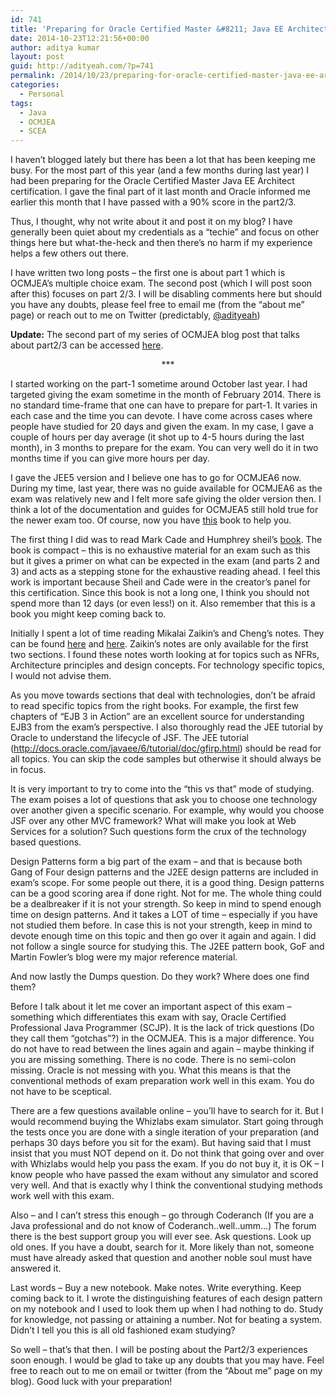 ```yaml
---
id: 741
title: 'Preparing for Oracle Certified Master &#8211; Java EE Architect ( formerly SCEA) Part-1'
date: 2014-10-23T12:21:56+00:00
author: aditya kumar
layout: post
guid: http://adityeah.com/?p=741
permalink: /2014/10/23/preparing-for-oracle-certified-master-java-ee-architect-formerly-scea-part-1/
categories:
  - Personal
tags:
  - Java
  - OCMJEA
  - SCEA
---
```

I haven&#8217;t blogged lately but there has been a lot that has been keeping me busy. For the most part of this year (and a few months during last year) I had been preparing for the Oracle Certified Master Java EE Architect certification. I gave the final part of it last month and Oracle informed me earlier this month that I have passed with a 90% score in the part2/3.

Thus, I thought, why not write about it and post it on my blog? I have generally been quiet about my credentials as a &#8220;techie&#8221; and focus on other things here but what-the-heck and then there&#8217;s no harm if my experience helps a few others out there.

I have written two long posts &#8211; the first one is about part 1 which is OCMJEA&#8217;s multiple choice exam. The second post (which I will post soon after this) focuses on part 2/3. I will be disabling comments here but should you have any doubts, please feel free to email me (from the &#8220;about me&#8221; page) or reach out to me on Twitter (predictably, [@adityeah](http://www.twitter.com/adityeah))

**Update:** The second part of my series of OCMJEA blog post that talks about part2/3 can be accessed [here](http://adityeah.com/2014/10/23/preparing-for-oracle-certified-master-java-ee-architect-formerly-scea-part-2-and-3/).

<div style="text-align: center;">
  ***
</div>

I started working on the part-1 sometime around October last year. I had targeted giving the exam sometime in the month of February 2014. There is no standard time-frame that one can have to prepare for part-1. It varies in each case and the time you can devote. I have come across cases where people have studied for 20 days and given the exam. In my case, I gave a couple of hours per day average (it shot up to 4-5 hours during the last month), in 3 months to prepare for the exam. You can very well do it in two months time if you can give more hours per day.

I gave the JEE5 version and I believe one has to go for OCMJEA6 now. During my time, last year, there was no guide available for OCMJEA6 as the exam was relatively new and I felt more safe giving the older version then. I think a lot of the documentation and guides for OCMJEA5 still hold true for the newer exam too. Of course, now you have [this](http://www.coderanch.com/t/638880/java-Architect-SCEA/certification/Paul-Allen-Joseph-Bambara) book to help you.

The first thing I did was to read Mark Cade and Humphrey sheil&#8217;s [book](http://www.amazon.com/Certified-Enterprise-Architect-Study-Edition/dp/0131482033). The book is compact &#8211; this is no exhaustive material for an exam such as this but it gives a primer on what can be expected in the exam (and parts 2 and 3) and acts as a stepping stone for the exhaustive reading ahead. I feel this work is important because Sheil and Cade were in the creator&#8217;s panel for this certification. Since this book is not a long one, I think you should not spend more than 12 days (or even less!) on it. Also remember that this is a book you might keep coming back to.

Initially I spent a lot of time reading Mikalai Zaikin&#8217;s and Cheng&#8217;s notes. They can be found [here](http://java.boot.by/scea5-guide/) and [here](http://scea.djcheng.com/). Zaikin&#8217;s notes are only available for the first two sections. I found these notes worth looking at for topics such as NFRs, Architecture principles and design concepts. For technology specific topics, I would not advise them.

As you move towards sections that deal with technologies, don&#8217;t be afraid to read specific topics from the right books. For example, the first few chapters of &#8220;EJB 3 in Action&#8221; are an excellent source for understanding EJB3 from the exam&#8217;s perspective. I also thoroughly read the JEE tutorial by Oracle to understand the lifecycle of JSF. The JEE tutorial (http://docs.oracle.com/javaee/6/tutorial/doc/gfirp.html) should be read for all topics. You can skip the code samples but otherwise it should always be in focus.

It is very important to try to come into the &#8220;this vs that&#8221; mode of studying. The exam poises a lot of questions that ask you to choose one technology over another given a specific scenario. For example, why would you choose JSF over any other MVC framework? What will make you look at Web Services for a solution? Such questions form the crux of the technology based questions.

Design Patterns form a big part of the exam &#8211; and that is because both Gang of Four design patterns and the J2EE design patterns are included in exam&#8217;s scope. For some people out there, it is a good thing. Design patterns can be a good scoring area if done right. Not for me. The whole thing could be a dealbreaker if it is not your strength. So keep in mind to spend enough time on design patterns. And it takes a LOT of time &#8211; especially if you have not studied them before. In case this is not your strength, keep in mind to devote enough time on this topic and then go over it again and again. I did not follow a single source for studying this. The J2EE pattern book, GoF and Martin Fowler&#8217;s blog were my major reference material.

And now lastly the Dumps question. Do they work? Where does one find them? 

Before I talk about it let me cover an important aspect of this exam &#8211; something which differentiates this exam with say, Oracle Certified Professional Java Programmer (SCJP). It is the lack of trick questions (Do they call them &#8220;gotchas&#8221;?) in the OCMJEA. This is a major difference. You do not have to read between the lines again and again &#8211; maybe thinking if you are missing something. There is no code. There is no semi-colon missing. Oracle is not messing with you. What this means is that the conventional methods of exam preparation work well in this exam. You do not have to be sceptical.

There are a few questions available online &#8211; you&#8217;ll have to search for it. But I would recommend buying the Whizlabs exam simulator. Start going through the tests once you are done with a single iteration of your preparation (and perhaps 30 days before you sit for the exam). But having said that I must insist that you must NOT depend on it. Do not think that going over and over with Whizlabs would help you pass the exam. If you do not buy it, it is OK &#8211; I know people who have passed the exam without any simulator and scored very well. And that is exactly why I think the conventional studying methods work well with this exam.

Also &#8211; and I can&#8217;t stress this enough &#8211; go through Coderanch (If you are a Java professional and do not know of Coderanch..well..umm&#8230;) The forum there is the best support group you will ever see. Ask questions. Look up old ones. If you have a doubt, search for it. More likely than not, someone must have already asked that question and another noble soul must have answered it.

Last words &#8211; Buy a new notebook. Make notes. Write everything. Keep coming back to it. I wrote the distinguishing features of each design pattern on my notebook and I used to look them up when I had nothing to do. Study for knowledge, not passing or attaining a number. Not for beating a system. Didn&#8217;t I tell you this is all old fashioned exam studying?

So well &#8211; that&#8217;s that then. I will be posting about the Part2/3 experiences soon enough. I would be glad to take up any doubts that you may have. Feel free to reach out to me on email or twitter (from the &#8220;About me&#8221; page on my blog). Good luck with your preparation!